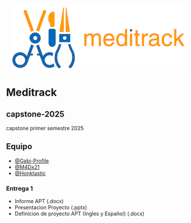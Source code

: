 

<p align="center">
  <img src="https://github.com/Honktastic/capstone-2025/blob/main/assets/meditrack_logo_v4_text_nobg.png" />
</p>

# Meditrack

## capstone-2025
capstone primer semestre 2025

## Equipo

- [@Gabi-Profile](https://github.com/Gabi-Profile)
- [@M4Dx21](https://github.com/M4Dx21)
- [@Honktastic](https://github.com/Honktastic)



### Entrega 1 
+ Informe APT (.docx)
+ Presentacion Proyecto (.pptx)
+ Definicion de proyecto APT (Ingles y Español) (.docx)


